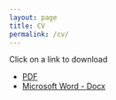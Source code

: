 ```yaml
---
layout: page
title: CV
permalink: /cv/
---
```


Click on a link to download

- [PDF](https://drive.google.com/open?id=1hH_MjVSaPjEgsSh_opA4pjL-EkAKpROT)
- [Microsoft Word - Docx](https://drive.google.com/open?id=1HoBttBksL6o0lcM010j2lR7UN3fJ5wMK)
